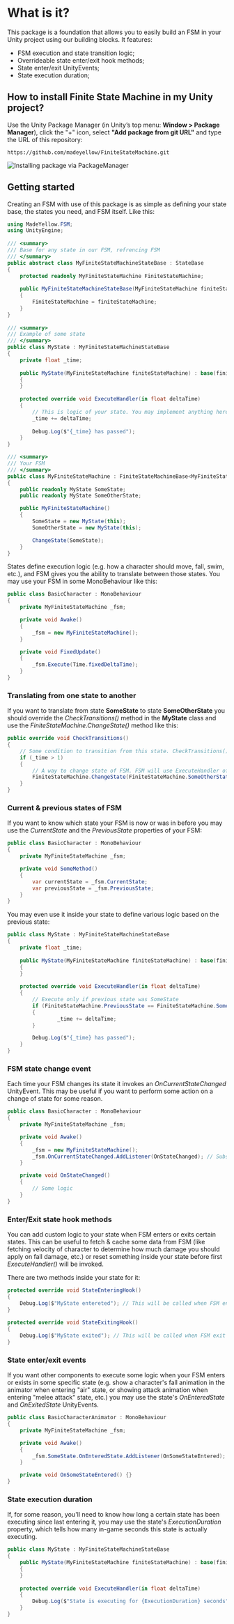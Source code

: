 # What is it?

This package is a foundation that allows you to easily build an FSM in your Unity project using our building blocks. It features:

* FSM execution and state transition logic;
* Overrideable state enter/exit hook methods;
* State enter/exit UnityEvents;
* State execution duration; 

## How to install Finite State Machine in my Unity project?

Use the Unity Package Manager (in Unity’s top menu: **Window > Package Manager**), click the "+" icon, select **"Add package from git URL"** and type the URL of this repository:

```
https://github.com/madeyellow/FiniteStateMachine.git
```

![Installing package via PackageManager](https://unitology.ru/wp-content/webp-express/webp-images/uploads/image-5.png.webp)

## Getting started

Creating an FSM with use of this package is as simple as defining your state base, the states you need, and FSM itself. Like this:

```csharp
using MadeYellow.FSM;
using UnityEngine;
 
/// <summary>
/// Base for any state in our FSM, refrencing FSM
/// </summary>
public abstract class MyFiniteStateMachineStateBase : StateBase
{
    protected readonly MyFiniteStateMachine FiniteStateMachine;
 
    public MyFiniteStateMachineStateBase(MyFiniteStateMachine finiteStateMachine)
    {
        FiniteStateMachine = finiteStateMachine;
    }
}
 
/// <summary>
/// Example of some state
/// </summary>
public class MyState : MyFiniteStateMachineStateBase
{
    private float _time;
 
    public MyState(MyFiniteStateMachine finiteStateMachine) : base(finiteStateMachine)
    {
    }
 
    protected override void ExecuteHandler(in float deltaTime)
    {
        // This is logic of your state. You may implement anything here.
        _time += deltaTime;
 
        Debug.Log($"{_time} has passed");
    }
}

/// <summary>
/// Your FSM
/// </summary>
public class MyFiniteStateMachine : FiniteStateMachineBase<MyFiniteStateMachineStateBase>
{
    public readonly MyState SomeState;
    public readonly MyState SomeOtherState;

    public MyFiniteStateMachine()
    {
        SomeState = new MyState(this);
        SomeOtherState = new MyState(this);

        ChangeState(SomeState);
    }
}
```

States define execution logic (e.g. how a character should move, fall, swim, etc.), and FSM gives you the ability to translate between those states. You may use your FSM in some MonoBehaviour like this:

```csharp
public class BasicCharacter : MonoBehaviour
{
    private MyFiniteStateMachine _fsm;

    private void Awake()
    {
        _fsm = new MyFiniteStateMachine();
    }

    private void FixedUpdate()
    {
        _fsm.Execute(Time.fixedDeltaTime);
    }
}
```

### Translating from one state to another

If you want to translate from state **SomeState** to state **SomeOtherState** you should override the *CheckTransitions()* method in the **MyState** class and use the *FiniteStateMachine.ChangeState()* method like this:

```csharp
public override void CheckTransitions()
{
    // Some condition to transition from this state. CheckTransitions() of CurrentState executes before ExecuteHandler() each time you call Execute() in your FSM
    if (_time > 1)
    {
        // A way to change state of FSM. FSM will use ExecuteHandler of SomeOtherState instead of this state
        FiniteStateMachine.ChangeState(FiniteStateMachine.SomeOtherState);
    }
}
```

### Current & previous states of FSM

If you want to know which state your FSM is now or was in before you may use the *CurrentState* and the *PreviousState* properties of your FSM:

```csharp
public class BasicCharacter : MonoBehaviour
{
    private MyFiniteStateMachine _fsm;

    private void SomeMethod()
    {
        var currentState = _fsm.CurrentState;
        var previousState = _fsm.PreviousState;
    }
}
```

You may even use it inside your state to define various logic based on the previous state:

```csharp
public class MyState : MyFiniteStateMachineStateBase
{
    private float _time;
 
    public MyState(MyFiniteStateMachine finiteStateMachine) : base(finiteStateMachine)
    {
    }
 
    protected override void ExecuteHandler(in float deltaTime)
    {
        // Execute only if previous state was SomeState
        if (FiniteStateMachine.PreviousState == FiniteStateMachine.SomeState)
        {
                _time += deltaTime;
        }

        Debug.Log($"{_time} has passed");
    }
}
```

### FSM state change event

Each time your FSM changes its state it invokes an *OnCurrentStateChanged* UnityEvent. This may be useful if you want to perform some action on a change of state for some reason.

```csharp
public class BasicCharacter : MonoBehaviour
{
    private MyFiniteStateMachine _fsm;

    private void Awake()
    {
        _fsm = new MyFiniteStateMachine();
        _fsm.OnCurrentStateChanged.AddListener(OnStateChanged); // Subscribes to change of state in _fsm
    }

    private void OnStateChanged()
    {
        // Some logic
    }
}
```

### Enter/Exit state hook methods

You can add custom logic to your state when FSM enters or exits certain states. This can be useful to fetch & cache some data from FSM (like fetching velocity of character to determine how much damage you should apply on fall damage, etc.) or reset something inside your state before first *ExecuteHandler()* will be invoked.

There are two methods inside your state for it:

```csharp
protected override void StateEnteringHook()
{
    Debug.Log($"MyState entereted"); // This will be called when FSM enter your state
}
 
protected override void StateExitingHook()
{
    Debug.Log($"MyState exited"); // This will be called when FSM exit your state
}
```

### State enter/exit events

If you want other components to execute some logic when your FSM enters or exists in some specific state (e.g. show a character's fall animation in the animator when entering "air" state, or showing attack animation when entering "melee attack" state, etc.) you may use the state's *OnEnteredState* and *OnExitedState* UnityEvents.

```csharp
public class BasicCharacterAnimator : MonoBehaviour
{
    private MyFiniteStateMachine _fsm;

    private void Awake()
    {
        _fsm.SomeState.OnEnteredState.AddListener(OnSomeStateEntered);
    }

    private void OnSomeStateEntered() {}
}
```

### State execution duration 

If, for some reason, you'll need to know how long a certain state has been executing since last entering it, you may use the state's *ExecutionDuration* property, which tells how many in-game seconds this state is actually executing.

```csharp
public class MyState : MyFiniteStateMachineStateBase
{
    public MyState(MyFiniteStateMachine finiteStateMachine) : base(finiteStateMachine)
    {
    }
 
    protected override void ExecuteHandler(in float deltaTime)
    {
        Debug.Log($"State is executing for {ExecutionDuration} seconds");
    }
}
```
